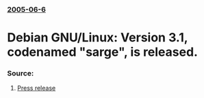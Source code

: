 ### [2005-06-6](/news/2005/06/6/index.md)

#  Debian GNU/Linux: Version 3.1, codenamed "sarge", is released. 




### Source:

1. [Press release](http://www.debian.org/News/2005/20050606)

